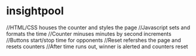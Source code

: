 # insightpool

//HTML/CSS houses the counter and styles the page
//Javascript sets and formats the time
//Counter minuses minutes by second increments
//Buttons start/stop time for opponents
//Reset refershes the page and resets counters
//After time runs out, winner is alerted and counters reset
